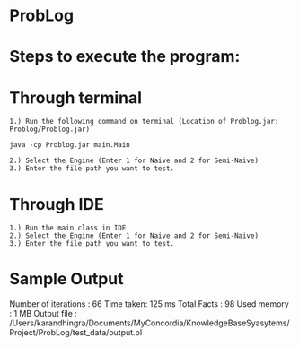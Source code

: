 # ProbLog

# Steps to execute the program:

# Through terminal

	1.) Run the following command on terminal (Location of Problog.jar: Problog/Problog.jar)

	java -cp Problog.jar main.Main
	
	2.) Select the Engine (Enter 1 for Naive and 2 for Semi-Naive)
	3.) Enter the file path you want to test.



# Through IDE

	1.) Run the main class in IDE
	2.) Select the Engine (Enter 1 for Naive and 2 for Semi-Naive)
	3.) Enter the file path you want to test.

# Sample Output
Number of iterations : 66
Time taken: 125 ms
Total Facts : 98
Used memory : 1 MB
Output file : /Users/karandhingra/Documents/MyConcordia/KnowledgeBaseSyasytems/Project/ProbLog/test_data/output.pl
